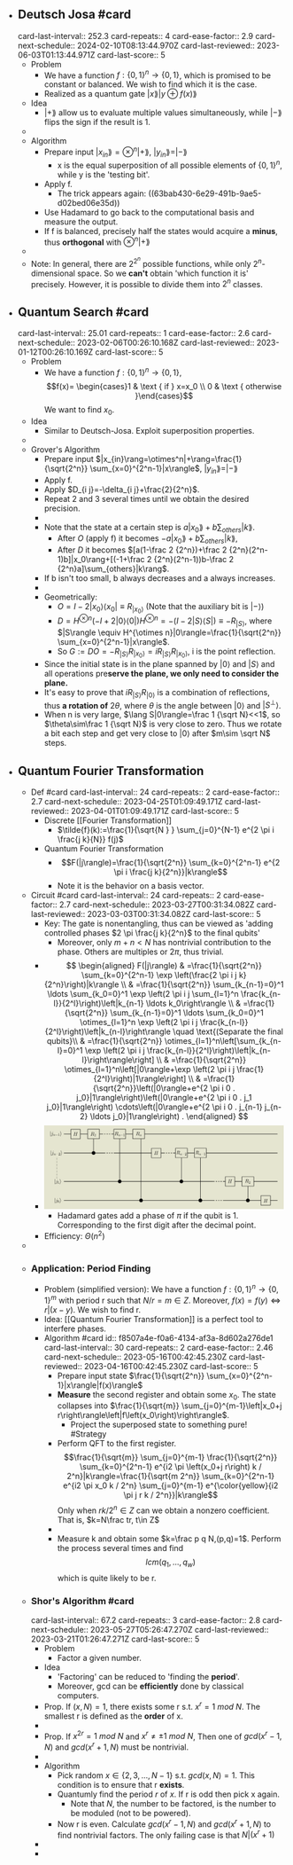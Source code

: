 - ## Deutsch Josa #card
  card-last-interval:: 252.3
  card-repeats:: 4
  card-ease-factor:: 2.9
  card-next-schedule:: 2024-02-10T08:13:44.970Z
  card-last-reviewed:: 2023-06-03T01:13:44.971Z
  card-last-score:: 5
	- Problem
		- We have a function $f:\{0,1\}^n \rightarrow\{0,1\}$, which is promised to be constant or balanced.
		  We wish to find which it is the case.
		- Realized as a quantum gate $|x\rang |y\oplus f(x)\rang$
	- Idea
		- $|+\rang$ allow us to evaluate multiple values simultaneously, while $|-\rang$ flips the sign if the result is 1.
	-
	- Algorithm
		- Prepare input $|x_{in}\rang=\otimes^n|+\rang$, $|y_{in}\rang=|-\rang$
			- x is the equal superposition of all possible elements of $\{0,1\}^n$, while y is the 'testing bit'.
		- Apply f.
			- The trick appears again: ((63bab430-6e29-491b-9ae5-d02bed06e35d))
		- Use Hadamard to go back to the computational basis and measure the output.
		- If f is balanced, precisely half the states would acquire a **minus**, thus **orthogonal** with $\otimes^n|+\rang$
	-
	- Note: In general, there are $2^{2^n}$ possible functions, while only $2^n$-dimensional space. So we **can't** obtain 'which function it is' precisely.
	  However, it is possible to divide them into $2^n$ classes.
- ## Quantum Search #card
  card-last-interval:: 25.01
  card-repeats:: 1
  card-ease-factor:: 2.6
  card-next-schedule:: 2023-02-06T00:26:10.168Z
  card-last-reviewed:: 2023-01-12T00:26:10.169Z
  card-last-score:: 5
	- Problem
		- We have a function $f:\{0,1\}^n \rightarrow\{0,1\}$, $$f(x)= \begin{cases}1 & \text { if } x=x_0 \\ 0 & \text { otherwise }\end{cases}$$
		  We want to find $x_0$.
	- Idea
		- Similar to Deutsch-Josa. Exploit superposition properties.
	-
	- Grover's Algorithm
		- Prepare input $|x_{in}\rang=\otimes^n|+\rang=\frac{1}{\sqrt{2^n}} \sum_{x=0}^{2^n-1}|x\rangle$, $|y_{in}\rang=|-\rang$
		- Apply f.
		- Apply $D_{i j}=-\delta_{i j}+\frac{2}{2^n}$.
		- Repeat 2 and 3 several times until we obtain the desired precision.
		-
		- Note that the state at a certain step is $a|x_0\rang+b\sum_{others}|k\rang$.
			- After $O$ (apply f) it becomes $-a|x_0\rang+b\sum_{others}|k\rang$,
			- After $D$ it becomes $[a(1-\frac 2 {2^n})+\frac 2 {2^n}(2^n-1)b]|x_0\rang+[(-1+\frac 2 {2^n}(2^n-1))b-\frac 2 {2^n}a]\sum_{others}|k\rang$.
		- If b isn't too small, b always decreases and a always increases.
		-
		- Geometrically:
			- $O=I-2\left|x_0\right\rangle\left\langle x_0\right| \equiv R_{|x_0\rangle}$ (Note that the auxiliary bit is $|-\rangle$)
			- $D=H^{\otimes n}(-I+2|0\rangle\langle 0|) H^{\otimes n}=-(I-2|S\rangle\langle S|) \equiv-R_{|S\rangle}$, where $|S\rangle \equiv H^{\otimes n}|0\rangle=\frac{1}{\sqrt{2^n}} \sum_{x=0}^{2^n-1}|x\rangle$.
			- So $G:=DO=-R_{|S\rangle}R_{|x_0\rangle}=iR_{|S\rangle}R_{|x_0\rangle}$, i is the point reflection.
		- Since the initial state is in the plane spanned by $|0\rangle$ and $|S\rangle$ and all operations pre**serve the plane, we only need to consider the plane.**
		- It's easy to prove that $iR_{|S\rangle}R_{|0\rangle}$ is a combination of reflections, thus **a rotation of** $2\theta$, where $\theta$ is the angle between $|0\rangle$ and $|S^{\perp}\rangle$.
		- When n is very large, $\lang S|0\rangle=\frac 1 {\sqrt N}<<1$, so $\theta\sim\frac 1 {\sqrt N}$ is very close to zero. 
		  Thus we rotate a bit each step and get very close to $|0\rangle$ after $m\sim \sqrt N$ steps.
- ## Quantum Fourier Transformation
	- Def #card
	  card-last-interval:: 24
	  card-repeats:: 2
	  card-ease-factor:: 2.7
	  card-next-schedule:: 2023-04-25T01:09:49.171Z
	  card-last-reviewed:: 2023-04-01T01:09:49.171Z
	  card-last-score:: 5
		- Discrete [[Fourier Transformation]]
			- $\tilde{f}(k):=\frac{1}{\sqrt{N } } \sum_{j=0}^{N-1} e^{2 \pi i \frac{j k}{N}} f(j)$
		- Quantum Fourier Transformation
			- $$F(|j\rangle)=\frac{1}{\sqrt{2^n}} \sum_{k=0}^{2^n-1} e^{2 \pi i \frac{j k}{2^n}}|k\rangle$$
			- Note it is the behavior on a basis vector.
	- Circuit #card
	  card-last-interval:: 24
	  card-repeats:: 2
	  card-ease-factor:: 2.7
	  card-next-schedule:: 2023-03-27T00:31:34.082Z
	  card-last-reviewed:: 2023-03-03T00:31:34.082Z
	  card-last-score:: 5
		- Key: The gate is nonentangling, thus can be viewed as 'adding controlled phases $2 \pi  \frac{j k}{2^n}$ to the final qubits'
			- Moreover, only $m+n<N$ has nontrivial contribution to the phase. Others are multiples or $2\pi$, thus trivial.
		- $$
		  \begin{aligned}
		  F(|j\rangle) & =\frac{1}{\sqrt{2^n}} \sum_{k=0}^{2^n-1} \exp \left(\frac{2 \pi i j k}{2^n}\right)|k\rangle \\
		  & =\frac{1}{\sqrt{2^n}} \sum_{k_{n-1}=0}^1 \ldots \sum_{k_0=0}^1 \exp \left(2 \pi i j \sum_{l=1}^n \frac{k_{n-l}}{2^l}\right)\left|k_{n-1} \ldots k_0\right\rangle \\
		  & =\frac{1}{\sqrt{2^n}} \sum_{k_{n-1}=0}^1 \ldots \sum_{k_0=0}^1 \otimes_{l=1}^n \exp \left(2 \pi i j \frac{k_{n-l}}{2^l}\right)\left|k_{n-l}\right\rangle \quad \text{(Separate the final qubits}\\
		  & =\frac{1}{\sqrt{2^n}} \otimes_{l=1}^n\left[\sum_{k_{n-l}=0}^1 \exp \left(2 \pi i j \frac{k_{n-l}}{2^l}\right)\left|k_{n-l}\right\rangle\right] \\
		  & =\frac{1}{\sqrt{2^n}} \otimes_{l=1}^n\left[|0\rangle+\exp \left(2 \pi i j \frac{1}{2^l}\right)|1\rangle\right] \\
		  & =\frac{1}{\sqrt{2^n}}\left(|0\rangle+e^{2 \pi i 0 . j_0}|1\rangle\right)\left(|0\rangle+e^{2 \pi i 0 . j_1 j_0}|1\rangle\right) \cdots\left(|0\rangle+e^{2 \pi i 0 . j_{n-1} j_{n-2} \ldots j_0}|1\rangle\right) .
		  \end{aligned}
		  $$
		- ![p0pLvzNofqKG459rvfWu1LAZ9Oqz_8MO3YZ57FnxKhxS0MiUZuXlSsKGgOxpsy4a9pLlTpIR33Z5yN7suDA0s-BHPfj09PxVMLzmF5mw2um7s2YKJoKe2x0jXIov8iGJ.png](../assets/p0pLvzNofqKG459rvfWu1LAZ9Oqz_8MO3YZ57FnxKhxS0MiUZuXlSsKGgOxpsy4a9pLlTpIR33Z5yN7suDA0s-BHPfj09PxVMLzmF5mw2um7s2YKJoKe2x0jXIov8iGJ_1673179810485_0.png)
			- Hadamard gates add a phase of $\pi$ if the qubit is 1. Corresponding to the first digit after the decimal point.
		- Efficiency: $\Theta\left(n^2\right)$
	-
	- ### Application: Period Finding
		- Problem (simplified version): We have a function $f:\{0,1\}^n \rightarrow\{0,1\}^m$ with period r such that $N/r=m \in Z$.
		  Moreover, $f(x)=f(y) \iff r|(x-y)$.
		  We wish to find r.
		- Idea: [[Quantum Fourier Transformation]] is a perfect tool to interfere phases.
		- Algorithm #card
		  id:: f8507a4e-f0a6-4134-af3a-8d602a276de1
		  card-last-interval:: 30
		  card-repeats:: 2
		  card-ease-factor:: 2.46
		  card-next-schedule:: 2023-05-16T00:42:45.230Z
		  card-last-reviewed:: 2023-04-16T00:42:45.230Z
		  card-last-score:: 5
			- Prepare input state $\frac{1}{\sqrt{2^n}} \sum_{x=0}^{2^n-1}|x\rangle|f(x)\rangle$
			- **Measure** the second register and obtain some $x_0$. The state collapses into $\frac{1}{\sqrt{m}} \sum_{j=0}^{m-1}\left|x_0+j r\right\rangle\left|f\left(x_0\right)\right\rangle$.
				- Project the superposed state to something pure! #Strategy
			- Perform QFT to the first register. $$\frac{1}{\sqrt{m}} \sum_{j=0}^{m-1} \frac{1}{\sqrt{2^n}} \sum_{k=0}^{2^n-1} e^{i2 \pi \left(x_0+j r\right) k / 2^n}|k\rangle=\frac{1}{\sqrt{m 2^n}} \sum_{k=0}^{2^n-1} e^{i2 \pi  x_0 k / 2^n} \sum_{j=0}^{m-1} e^{\color{yellow}{i2 \pi  j r k / 2^n}}|k\rangle$$
			  Only when $rk/2^n\in Z$ can we obtain a nonzero coefficient. That is, $k=N\frac tr, t\in Z$
			-
			- Measure k and obtain some $k=\frac p q N,(p,q)=1$. 
			  Perform the process several times and find $$lcm(q_1,...,q_w)$$ which is quite likely to be r.
	- ### Shor's Algorithm #card
	  card-last-interval:: 67.2
	  card-repeats:: 3
	  card-ease-factor:: 2.8
	  card-next-schedule:: 2023-05-27T05:26:47.270Z
	  card-last-reviewed:: 2023-03-21T01:26:47.271Z
	  card-last-score:: 5
		- Problem
			- Factor a given number.
		- Idea
			- 'Factoring' can be reduced to 'finding the **period**'.
			- Moreover, gcd can be **efficiently** done by classical computers.
		- Prop. If $(x,N)=1$, there exists some r s.t. $x^r=1\ mod \ N$.
		  The smallest r is defined as the **order** of x.
		-
		- Prop. If $x^{2r}=1\ mod \ N$ and $x^r\neq \pm1\ mod \ N$,
		  Then one of $gcd(x^r-1,N)$ and $gcd(x^r+1,N)$ must be nontrivial.
		-
		- Algorithm
			- Pick random $x\in\{2,3,...,N-1\}$ s.t. $gcd(x,N)=1$. This condition is to ensure that r **exists**.
			- Quantumly find the period $r$ of $x$. If r is odd then pick x again.
				- Note that $N$, the number to be factored, is the number to be moduled (not to be powered).
			- Now r is even. Calculate $gcd(x^r-1,N)$ and $gcd(x^r+1,N)$ to find nontrivial factors.
			  The only failing case is that $N|(x^r+1)$
		-
		-
